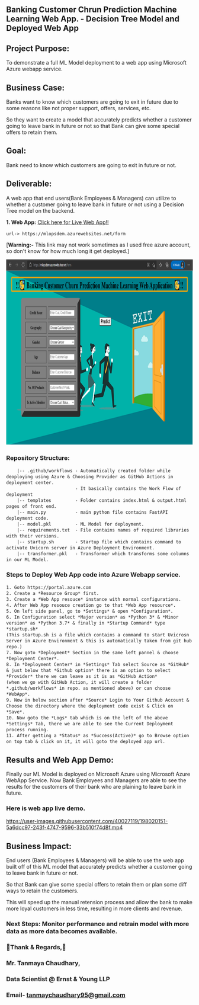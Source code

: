 
## Banking Customer Chrun Prediction Machine Learning Web App. - Decision Tree Model and Deployed Web App

## Project Purpose: 
To demonstrate a full ML Model deployment to a web app using Microsoft Azure webapp service.

## Business Case: 
Banks want to know which customers are going to exit in future due to some reasons like not proper support, offers, services, etc.

So they want to create a model that accurately predicts whether a customer going to leave bank in future or not so that Bank can give some special offers to retain them.

## Goal: 
Bank need to know which customers are going to exit in future or not. 

## Deliverable: 
A web app that end users(Bank Employees & Managers) can utilize to whether a customer going to leave bank in future or not using a Decision Tree model on the backend.

**1. Web App:** [Click here for Live Web App!!](https://mlopsdem.azurewebsites.net/form) <br/>

    url-> https://mlopsdem.azurewebsites.net/form
[**Warning:-** This link may not work sometimes as I used free azure account, so don't know for how much long it get deployed.]

  <img src="Web_App_Snaps/Web_App_Front_Page.png" width="850" height="500">

### Repository Structure:
~~~~~~~
    |-- .github/workflows - Automatically created folder while deoploying using Azure & Choosing Provider as GitHub Actions in deployment center.
                          - It basically contains the Work Flow of deployment 
    |-- templates         - Folder contains index.html & output.html pages of front end. 
    |-- main.py           - main python file contains FastAPI deployment code.
    |-- model.pkl         - ML Model for deployment.
    |-- requirements.txt  - File contains names of required libraries with their versions.
    |-- startup.sh        - Startup file which contains command to activate Uvicorn server in Azure Deployment Environment.
    |-- transformer.pkl   - Transformer which transforms some columns in our ML Model.
~~~~~~~

### Steps to Deploy Web App code into Azure Webapp service.
~~~~~~~
1. Goto https://portal.azure.com
2. Create a *Resource Group* first.
3. Create a *Web App resouce* instance with normal configurations.
4. After Web App resouce creation go to that *Web App resource*.
5. On left side panel, go to *Settings* & open *Configuration*.
6. In Configuration select *Major version* as *Python 3* & *Minor version* as *Python 3.7* & finally in *Startup Command* type *startup.sh* 
(This startup.sh is a file which contains a command to start Uvicrosn Server in Azure Environment & this is automatically taken from git hub repo.)
7. Now goto *Deployment* Section in the same left pannel & choose *Deployment Center*.
8. In *Deployment Center* in *Settings* Tab select Source as *GitHub* & just below that *Github option* there is an option to select *Provider* there we can leave as it is as *GitHub Action*
(when we go with GitHub Action, it will create a folder *.github/workflows* in repo. as mentioned above) or can choose *WebApp*.
9. Now in below section after *Source* Login to Your Github Account & Choose the directory where the deployment code exist & Click on *Save*. 
10. Now goto the *Logs* tab which is on the left of the above *Settings* Tab, there we are able to see the Current Deployment process running.
11. After getting a *Status* as *Success(Active)* go to Browse option on top tab & click on it, it will goto the deployed app url.
~~~~~~~


## Results and Web App Demo: 
Finally our ML Model is deployed on Microsoft Azure using Microsoft Azure WebApp Service.
Now Bank Employees and Managers are able to see the results for the customers of their bank who are plaining to leave bank in future.

### Here is web app live demo.
https://user-images.githubusercontent.com/40027119/198020151-5a6dcc97-243f-4747-9596-33b510f74d8f.mp4

## Business Impact: 

End users (Bank Employees & Managers) will be able to use the web app built off of this ML model that accurately predicts whether a customer going to leave bank in future or not. 

So that Bank can give some special offers to retain them or plan some diff ways to retain the customers.

This will speed up the manual retension process and allow the bank to make more loyal customers in less time, resulting in more clients and revenue. 


### Next Steps: Monitor performance and retrain model with more data as more data becomes available.

### **🥳Thank & Regards,🥳**
### **Mr. Tanmaya Chaudhary,**
### **Data Scientist @ Ernst & Young LLP**
### **Email- tanmaychaudhary95@gmail.com**
